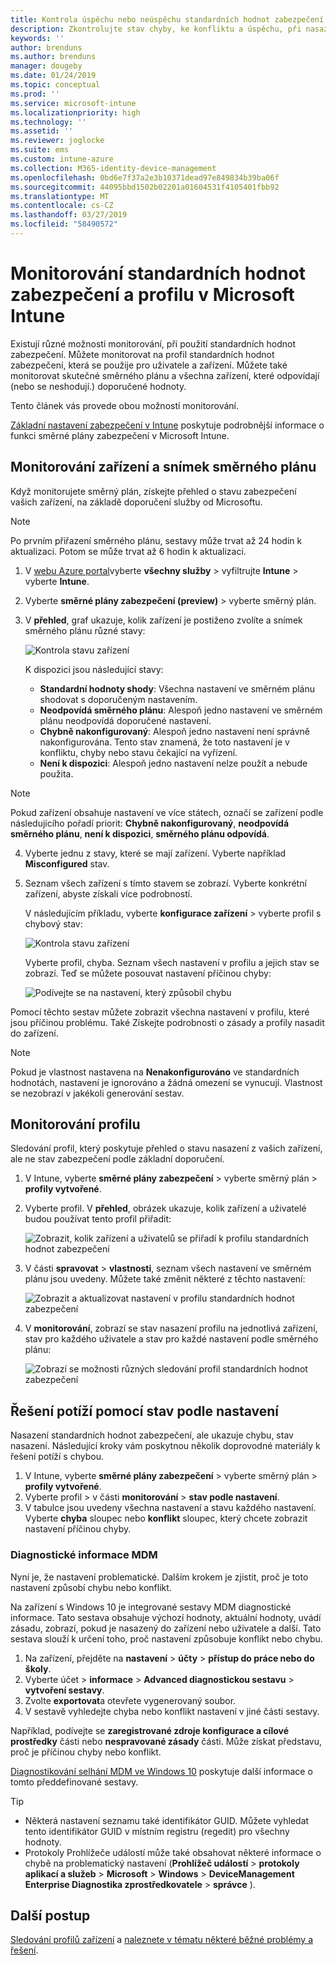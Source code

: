 ```yaml
---
title: Kontrola úspěchu nebo neúspěchu standardních hodnot zabezpečení v Microsoft Intune – Azure | Dokumentace Microsoftu
description: Zkontrolujte stav chyby, ke konfliktu a úspěchu, při nasazení standardních hodnot zabezpečení pro uživatele a zařízení v Microsoft Intune MDM. Naleznete v části řešení potíží pomocí protokolů klienta a funkcí sestavy v Intune.
keywords: ''
author: brenduns
ms.author: brenduns
manager: dougeby
ms.date: 01/24/2019
ms.topic: conceptual
ms.prod: ''
ms.service: microsoft-intune
ms.localizationpriority: high
ms.technology: ''
ms.assetid: ''
ms.reviewer: joglocke
ms.suite: ems
ms.custom: intune-azure
ms.collection: M365-identity-device-management
ms.openlocfilehash: 0bd6e7f37a2e3b10371dead97e849834b39ba06f
ms.sourcegitcommit: 44095bbd1502b02201a01604531f4105401fbb92
ms.translationtype: MT
ms.contentlocale: cs-CZ
ms.lasthandoff: 03/27/2019
ms.locfileid: "58490572"
---
```

# <a name="monitor-the-security-baseline-and-profile-in-microsoft-intune"></a>Monitorování standardních hodnot zabezpečení a profilu v Microsoft Intune

Existují různé možnosti monitorování, při použití standardních hodnot zabezpečení. Můžete monitorovat na profil standardních hodnot zabezpečení, která se použije pro uživatele a zařízení. Můžete také monitorovat skutečné směrného plánu a všechna zařízení, které odpovídají (nebo se neshodují.) doporučené hodnoty.

Tento článek vás provede obou možností monitorování.

[Základní nastavení zabezpečení v Intune](security-baselines.md) poskytuje podrobnější informace o funkci směrné plány zabezpečení v Microsoft Intune.

## <a name="monitor-the-baseline-and-your-devices"></a>Monitorování zařízení a snímek směrného plánu

Když monitorujete směrný plán, získejte přehled o stavu zabezpečení vašich zařízení, na základě doporučení služby od Microsoftu.

> [!NOTE]
> Po prvním přiřazení směrného plánu, sestavy může trvat až 24 hodin k aktualizaci. Potom se může trvat až 6 hodin k aktualizaci.

1. V [webu Azure portal](https://portal.azure.com/)vyberte **všechny služby** > vyfiltrujte **Intune** > vyberte **Intune**.
2. Vyberte **směrné plány zabezpečení (preview)** > vyberte směrný plán.
3. V **přehled**, graf ukazuje, kolik zařízení je postiženo zvolíte a snímek směrného plánu různé stavy:

    ![Kontrola stavu zařízení](./media/security-baselines-monitor/overview.png)

    K dispozici jsou následující stavy:

    - **Standardní hodnoty shody**: Všechna nastavení ve směrném plánu shodovat s doporučeným nastavením.
    - **Neodpovídá směrného plánu**: Alespoň jedno nastavení ve směrném plánu neodpovídá doporučené nastavení.
    - **Chybně nakonfigurovaný**: Alespoň jedno nastavení není správně nakonfigurována. Tento stav znamená, že toto nastavení je v konfliktu, chyby nebo stavu čekající na vyřízení.
    - **Není k dispozici**: Alespoň jedno nastavení nelze použít a nebude použita.
    
> [!NOTE]
> Pokud zařízení obsahuje nastavení ve více státech, označí se zařízení podle následujícího pořadí priorit: **Chybně nakonfigurovaný**, **neodpovídá směrného plánu**, **není k dispozici**, **směrného plánu odpovídá**.

4. Vyberte jednu z stavy, které se mají zařízení. Vyberte například **Misconfigured** stav.

5. Seznam všech zařízení s tímto stavem se zobrazí. Vyberte konkrétní zařízení, abyste získali více podrobností. 

    V následujícím příkladu, vyberte **konfigurace zařízení** > vyberte profil s chybový stav:

    ![Kontrola stavu zařízení](./media/security-baselines-monitor/device-configuration-profile-list.png)

    Vyberte profil, chyba. Seznam všech nastavení v profilu a jejich stav se zobrazí. Teď se můžete posouvat nastavení příčinou chyby:

    ![Podívejte se na nastavení, který způsobil chybu](./media/security-baselines-monitor/profile-with-error-status.png)

Pomocí těchto sestav můžete zobrazit všechna nastavení v profilu, které jsou příčinou problému. Také Získejte podrobnosti o zásady a profily nasadit do zařízení.

> [!NOTE]
> Pokud je vlastnost nastavena na **Nenakonfigurováno** ve standardních hodnotách, nastavení je ignorováno a žádná omezení se vynucují. Vlastnost se nezobrazí v jakékoli generování sestav.

## <a name="monitor-the-profile"></a>Monitorování profilu

Sledování profil, který poskytuje přehled o stavu nasazení z vašich zařízení, ale ne stav zabezpečení podle základní doporučení.

1. V Intune, vyberte **směrné plány zabezpečení** > vyberte směrný plán > **profily vytvořené**.

2. Vyberte profil. V **přehled**, obrázek ukazuje, kolik zařízení a uživatelé budou používat tento profil přiřadit:

    ![Zobrazit, kolik zařízení a uživatelů se přiřadí k profilu standardních hodnot zabezpečení](./media/security-baselines-monitor/existing-profile-overview.png)

3. V části **spravovat** > **vlastnosti**, seznam všech nastavení ve směrném plánu jsou uvedeny. Můžete také změnit některé z těchto nastavení:

    ![Zobrazit a aktualizovat nastavení v profilu standardních hodnot zabezpečení](./media/security-baselines-monitor/manage-settings.png)

4. V **monitorování**, zobrazí se stav nasazení profilu na jednotlivá zařízení, stav pro každého uživatele a stav pro každé nastavení podle směrného plánu:

    ![Zobrazí se možnosti různých sledování profil standardních hodnot zabezpečení](./media/security-baselines-monitor/monitor-status-options.png)

## <a name="troubleshoot-using-per-setting-status"></a>Řešení potíží pomocí stav podle nastavení

Nasazení standardních hodnot zabezpečení, ale ukazuje chybu, stav nasazení. Následující kroky vám poskytnou několik doprovodné materiály k řešení potíží s chybou.

1. V Intune, vyberte **směrné plány zabezpečení** > vyberte směrný plán > **profily vytvořené**.
2. Vyberte profil > v části **monitorování** > **stav podle nastavení**.
3. V tabulce jsou uvedeny všechna nastavení a stavu každého nastavení. Vyberte **chyba** sloupec nebo **konflikt** sloupec, který chcete zobrazit nastavení příčinou chyby.

### <a name="mdm-diagnostic-information"></a>Diagnostické informace MDM

Nyní je, že nastavení problematické. Dalším krokem je zjistit, proč je toto nastavení způsobí chybu nebo konflikt. 

Na zařízení s Windows 10 je integrované sestavy MDM diagnostické informace. Tato sestava obsahuje výchozí hodnoty, aktuální hodnoty, uvádí zásadu, zobrazí, pokud je nasazený do zařízení nebo uživatele a další. Tato sestava slouží k určení toho, proč nastavení způsobuje konflikt nebo chybu.

1. Na zařízení, přejděte na **nastavení** > **účty** > **přístup do práce nebo do školy**.
2. Vyberte účet > **informace** > **Advanced diagnostickou sestavu** > **vytvoření sestavy**.
3. Zvolte **exportovat**a otevřete vygenerovaný soubor.
4. V sestavě vyhledejte chyba nebo konflikt nastavení v jiné části sestavy.

  Například, podívejte se **zaregistrované zdroje konfigurace a cílové prostředky** části nebo **nespravované zásady** části. Může získat představu, proč je příčinou chyby nebo konflikt.

[Diagnostikování selhání MDM ve Windows 10](https://docs.microsoft.com/windows/client-management/mdm/diagnose-mdm-failures-in-windows-10) poskytuje další informace o tomto předdefinované sestavy.

> [!TIP]
> - Některá nastavení seznamu také identifikátor GUID. Můžete vyhledat tento identifikátor GUID v místním registru (regedit) pro všechny hodnoty.
> - Protokoly Prohlížeče událostí může také obsahovat některé informace o chybě na problematický nastavení (**Prohlížeč událostí** > **protokoly aplikací a služeb**  >   **Microsoft** > **Windows** > **DeviceManagement Enterprise Diagnostika zprostředkovatele** > **správce** ).

## <a name="next-steps"></a>Další postup

[Sledování profilů zařízení](device-profile-monitor.md) a [naleznete v tématu některé běžné problémy a řešení](device-profile-troubleshoot.md).

